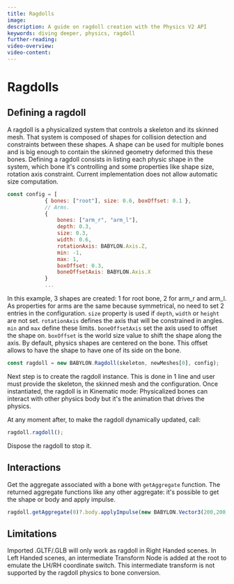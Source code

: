 ```yaml
---
title: Ragdolls
image:
description: A guide on ragdoll creation with the Physics V2 API
keywords: diving deeper, physics, ragdoll
further-reading:
video-overview:
video-content:
---
```


# Ragdolls

## Defining a ragdoll

A ragdoll is a physicalized system that controls a skeleton and its skinned mesh. That system is composed of shapes for collision detection and constraints between these shapes.
A shape can be used for multiple bones and is big enough to contain the skinned geometry deformed this these bones.
Defining a ragdoll consists in listing each physic shape in the system, which bone it's controlling and some properties like shape size, rotation axis constraint.
Current implementation does not allow automatic size computation.

```javascript
const config = [
            { bones: ["root"], size: 0.6, boxOffset: 0.1 },
            // Arms.
            {
                bones: ["arm_r", "arm_l"],
                depth: 0.3,
                size: 0.3,
                width: 0.6,
                rotationAxis: BABYLON.Axis.Z,
                min: -1,
                max: 1,
                boxOffset: 0.3,
                boneOffsetAxis: BABYLON.Axis.X
            }
            ...
```

In this example, 3 shapes are created: 1 for root bone, 2 for arm_r and arm_l. As properties for arms are the same because symmetrical, no need to set 2 entries in the configuration.
`size` property is used if `depth`, `width` or `height` are not set. 
`rotationAxis` defines the axis that will be constrained in angles. `min` and `max` define these limits.
`boneOffsetAxis` set the axis used to offset the shape on. `boxOffset` is the world size value to shift the shape along the axis. By default, physics shapes are centered on the bone.
This offset allows to have the shape to have one of its side on the bone.

```javascript
const ragdoll = new BABYLON.Ragdoll(skeleton, newMeshes[0], config);
```

Next step is to create the ragdoll instance. This is done in 1 line and user must provide the skeleton, the skinned mesh and the configuration.
Once instantiated, the ragdoll is in Kinematic mode: Physicalized bones can interact with other physics body but it's the animation that drives the physics.

At any moment after, to make the ragdoll dynamically updated, call:

```javascript
ragdoll.ragdoll();
```

Dispose the ragdoll to stop it.

## Interactions

Get the aggregate associated with a bone with `getAggregate` function. The returned aggregate functions like any other aggregate: it's possible to get the shape or body and apply impulse.

```javascript
ragdoll.getAggregate(0)?.body.applyImpulse(new BABYLON.Vector3(200,200,200), BABYLON.Vector3.ZeroReadOnly);
```

## Limitations

Imported .GLTF/.GLB will only work as ragdoll in Right Handed scenes. In Left Handed scenes, an intermediate Transform Node is added at the root to emulate the LH/RH coordinate switch.
This intermediate transform is not supported by the ragdoll physics to bone conversion.

<Playground id="#V6FLZP#1" title="Bunny ragdoll" description="Ragdoll sample using a bunny plush" isMain={true} category="Physics"/>

<Playground id="#DLPNQT#0" title="Animated character" description="Ragdoll with an animated character and the ability to apply impulse" isMain={true} category="Physics"/>

